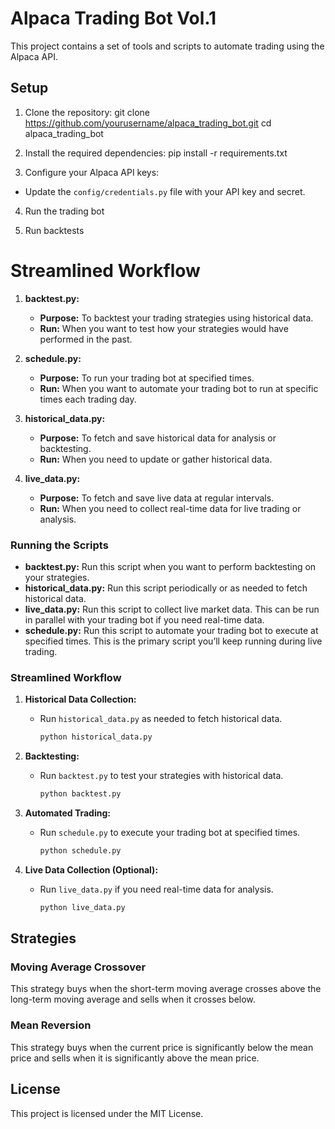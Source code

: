# Alpaca Trading Bot Vol.1

This project contains a set of tools and scripts to automate trading using the Alpaca API.

## Setup

1. Clone the repository:
git clone https://github.com/yourusername/alpaca_trading_bot.git
cd alpaca_trading_bot

2. Install the required dependencies:
pip install -r requirements.txt

3. Configure your Alpaca API keys:
- Update the `config/credentials.py` file with your API key and secret.

4. Run the trading bot

5. Run backtests

# Streamlined Workflow

1. **backtest.py:**
   - **Purpose:** To backtest your trading strategies using historical data.
   - **Run:** When you want to test how your strategies would have performed in the past.

2. **schedule.py:**
   - **Purpose:** To run your trading bot at specified times.
   - **Run:** When you want to automate your trading bot to run at specific times each trading day.

3. **historical_data.py:**
   - **Purpose:** To fetch and save historical data for analysis or backtesting.
   - **Run:** When you need to update or gather historical data.

4. **live_data.py:**
   - **Purpose:** To fetch and save live data at regular intervals.
   - **Run:** When you need to collect real-time data for live trading or analysis.

### Running the Scripts

- **backtest.py:** Run this script when you want to perform backtesting on your strategies.
- **historical_data.py:** Run this script periodically or as needed to fetch historical data.
- **live_data.py:** Run this script to collect live market data. This can be run in parallel with your trading bot if you need real-time data.
- **schedule.py:** Run this script to automate your trading bot to execute at specified times. This is the primary script you’ll keep running during live trading.

### Streamlined Workflow

1. **Historical Data Collection:**
   - Run `historical_data.py` as needed to fetch historical data.
     ```sh
     python historical_data.py
     ```

2. **Backtesting:**
   - Run `backtest.py` to test your strategies with historical data.
     ```sh
     python backtest.py
     ```

3. **Automated Trading:**
   - Run `schedule.py` to execute your trading bot at specified times.
     ```sh
     python schedule.py
     ```

4. **Live Data Collection (Optional):**
   - Run `live_data.py`  if you need real-time data for analysis.
     ```sh
     python live_data.py
     ```

## Strategies

### Moving Average Crossover
This strategy buys when the short-term moving average crosses above the long-term moving average and sells when it crosses below.

### Mean Reversion
This strategy buys when the current price is significantly below the mean price and sells when it is significantly above the mean price.

## License

This project is licensed under the MIT License.